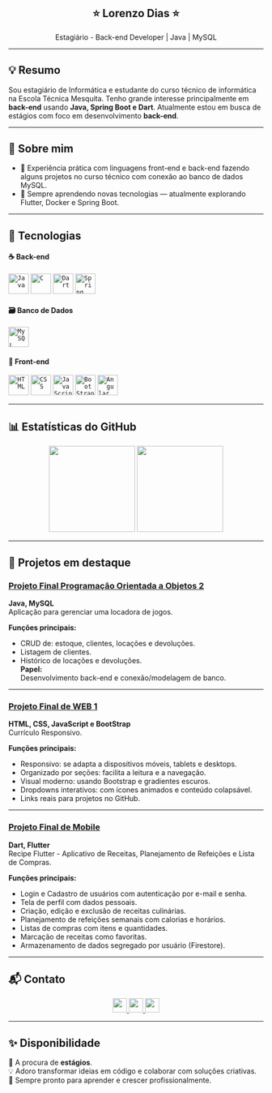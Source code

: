 <h2 align="center">⭐ Lorenzo Dias ⭐</h2>

<p align="center">
  Estagiário - Back-end Developer | Java | MySQL
</p>

---

## 💡 Resumo

Sou estagiário de Informática e estudante do curso técnico de informática na Escola Técnica Mesquita. Tenho grande interesse principalmente em **back-end** usando **Java, Spring Boot e Dart**. 
Atualmente estou em busca de estágios com foco em desenvolvimento **back-end**.

---

## 💾 Sobre mim

- 💼 Experiência prática com linguagens front-end e back-end fazendo alguns projetos no curso técnico com conexão ao banco de dados MySQL. 
- 🌱 Sempre aprendendo novas tecnologias — atualmente explorando Flutter, Docker e Spring Boot.

---

## 🎨 Tecnologias

#### ☕ Back-end  

<code><img width="40px" src="https://cdn.jsdelivr.net/gh/devicons/devicon@latest/icons/java/java-original.svg" title="Java"/></code>
<code><img width="40px" src="https://cdn.jsdelivr.net/gh/devicons/devicon@latest/icons/c/c-original.svg" title="C"/></code>
<code><img width="40px" src="https://cdn.jsdelivr.net/gh/devicons/devicon@latest/icons/dart/dart-original.svg" title="Dart"/></code>
<code><img width="40px" src="https://cdn.jsdelivr.net/gh/devicons/devicon@latest/icons/spring/spring-original.svg" title="Spring"/></code>

#### 🗃️ Banco de Dados  
<code><img width="40px" src="https://cdn.jsdelivr.net/gh/devicons/devicon@latest/icons/mysql/mysql-original-wordmark.svg" title="MySQL"/></code>

#### 🎨 Front-end  
<code><img width="40px" src="https://cdn.jsdelivr.net/gh/devicons/devicon@latest/icons/html5/html5-original-wordmark.svg" title="HTML"/></code>
<code><img width="40px" src="https://cdn.jsdelivr.net/gh/devicons/devicon@latest/icons/css3/css3-original-wordmark.svg" title="CSS"/></code>
<code><img width="40px" src="https://cdn.jsdelivr.net/gh/devicons/devicon@latest/icons/javascript/javascript-original.svg" title="JavaScript"/></code>
<code><img width="40px" src="https://cdn.jsdelivr.net/gh/devicons/devicon@latest/icons/bootstrap/bootstrap-original-wordmark.svg" title="BootStrap"/></code>
<code><img width="40px" src="https://cdn.jsdelivr.net/gh/devicons/devicon@latest/icons/angular/angular-original.svg" title="Angular"/></code>

---

## 📊 Estatísticas do GitHub

<p align="center">
  <img src="https://github-readme-stats.vercel.app/api?username=LorenzoDias25&count_private=true&show_icons=true&theme=nightowl&bg_color=0,0e1c26,294861&title_color=FEAC5E&text_color=ffffff&rank_icon=github&hide=prs,issues,contribs&show=reviews,prs_merged,prs_merged" height="170" />
  <img src="https://github-readme-stats-eight-theta.vercel.app/api/top-langs/?username=LorenzoDias25&layout=compact&langs_count=8&theme=nightowl&bg_color=0,0e1c26,294861&title_color=FEAC5E&text_color=ffffff&rank_icon=github&hide=prs,issues,contribs&show=reviews,prs_merged,prs_merged" height="170" />
</p>


---

## 🌟 Projetos em destaque

### [Projeto Final Programação Orientada a Objetos 2](https://github.com/LorenzoDias25/ProjetoFinalPOO2)  
**Java, MySQL**  
Aplicação para gerenciar uma locadora de jogos.  

**Funções principais:**  
- CRUD de: estoque, clientes, locações e devoluções. 
- Listagem de clientes.
- Histórico de locações e devoluções.  
**Papel:**  
Desenvolvimento back-end e conexão/modelagem de banco.

---

### [Projeto Final de WEB 1](hhttps://github.com/LorenzoDias25/ProjetoFinalWEB)  
**HTML, CSS, JavaScript e BootStrap**  
Currículo Responsivo.

**Funções principais:**
- Responsivo: se adapta a dispositivos móveis, tablets e desktops.
- Organizado por seções: facilita a leitura e a navegação.
- Visual moderno: usando Bootstrap e gradientes escuros.
- Dropdowns interativos: com ícones animados e conteúdo colapsável.
- Links reais para projetos no GitHub.

---

### [Projeto Final de Mobile](https://github.com/LorenzoDias25/ProjetoFinalMobile)  
**Dart, Flutter**  
Recipe Flutter - Aplicativo de Receitas, Planejamento de Refeições e Lista de Compras.

**Funções principais:**
- Login e Cadastro de usuários com autenticação por e-mail e senha.
- Tela de perfil com dados pessoais.
- Criação, edição e exclusão de receitas culinárias.
- Planejamento de refeições semanais com calorias e horários.
- Listas de compras com itens e quantidades.
- Marcação de receitas como favoritas.
- Armazenamento de dados segregado por usuário (Firestore).

---

## 📬 Contato

<p align="center">
  <a href="https://github.com/LorenzoDias25" target="_blank">
    <img src="https://img.shields.io/badge/GitHub-000000?style=flat&logo=github&logoColor=white" height="28" />
  </a>
  <a href="https://www.linkedin.com/in/lorenzo-dias/" target="_blank">
    <img src="https://img.shields.io/badge/linkedin-%230077B5.svg?style=for=flat&logo=linkedin&logoColor=white" height="28" />
  </a>
  <a href="mailto:lorenzodias25adm@gmail.com">
    <img src="https://img.shields.io/badge/Gmail-D14836?style=flat&logo=gmail&logoColor=white" height="28" />
  </a>
</p>

---

## ✨ Disponibilidade

📌 A procura de **estágios**.  
💡 Adoro transformar ideias em código e colaborar com soluções criativas.  
🚀 Sempre pronto para aprender e crescer profissionalmente.
